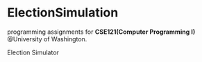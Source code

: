 # ElectionSimulation
programming assignments for <b>CSE121(Computer Programming I)</b> @University of Washington.

Election Simulator
